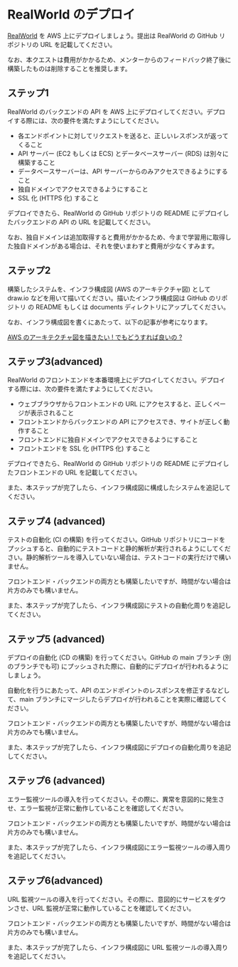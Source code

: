 # RealWorld のデプロイ

[RealWorld](https://github.com/gothinkster/realworld) を AWS 上にデプロイしましょう。提出は RealWorld の GitHub リポジトリの URL を記載してください。

なお、本クエストは費用がかかるため、メンターからのフィードバック終了後に構築したものは削除することを推奨します。

## ステップ1

RealWorld のバックエンドの API を AWS 上にデプロイしてください。デプロイする際には、次の要件を満たすようにしてください。

- 各エンドポイントに対してリクエストを送ると、正しいレスポンスが返ってくること
- API サーバー (EC2 もしくは ECS) とデータベースサーバー (RDS) は別々に構築すること
- データベースサーバーは、API サーバーからのみアクセスできるようにすること
- 独自ドメインでアクセスできるようにすること
- SSL 化 (HTTPS 化) すること

デプロイできたら、RealWorld の GitHub リポジトリの README にデプロイしたバックエンドの API の URL を記載してください。

なお、独自ドメインは追加取得すると費用がかかるため、今まで学習用に取得した独自ドメインがある場合は、それを使いまわすと費用が少なくすみます。

## ステップ2

構築したシステムを、インフラ構成図 (AWS のアーキテクチャ図) として draw.io などを用いて描いてください。描いたインフラ構成図は GitHub のリポジトリ の README もしくは documents ディレクトリにアップしてください。

なお、インフラ構成図を書くにあたって、以下の記事が参考になります。

[AWS のアーキテクチャ図を描きたい ! でもどうすれば良いの ?](https://aws.amazon.com/jp/builders-flash/202204/way-to-draw-architecture/?awsf.filter-name=*all)

## ステップ3(advanced)

RealWorld のフロントエンドを本番環境上にデプロイしてください。デプロイする際には、次の要件を満たすようにしてください。

- ウェブブラウザからフロントエンドの URL にアクセスすると、正しくページが表示されること
- フロントエンドからバックエンドの API にアクセスでき、サイトが正しく動作すること
- フロントエンドに独自ドメインでアクセスできるようにすること
- フロントエンドを SSL 化 (HTTPS 化) すること

デプロイできたら、RealWorld の GitHub リポジトリの README にデプロイしたフロントエンドの URL を記載してください。

また、本ステップが完了したら、インフラ構成図に構成したシステムを追記してください。

## ステップ4 (advanced)

テストの自動化 (CI の構築) を行ってください。GitHub リポジトリにコードをプッシュすると、自動的にテストコードと静的解析が実行されるようにしてください。静的解析ツールを導入していない場合は、テストコードの実行だけで構いません。

フロントエンド・バックエンドの両方とも構築したいですが、時間がない場合は片方のみでも構いません。

また、本ステップが完了したら、インフラ構成図にテストの自動化周りを追記してください。

## ステップ5 (advanced)

デプロイの自動化 (CD の構築) を行ってください。GitHub の main ブランチ (別のブランチでも可) にプッシュされた際に、自動的にデプロイが行われるようにしましょう。

自動化を行うにあたって、API のエンドポイントのレスポンスを修正するなどして、main ブランチにマージしたらデプロイが行われることを実際に確認してください。

フロントエンド・バックエンドの両方とも構築したいですが、時間がない場合は片方のみでも構いません。

また、本ステップが完了したら、インフラ構成図にデプロイの自動化周りを追記してください。

## ステップ6 (advanced)

エラー監視ツールの導入を行ってください。その際に、異常を意図的に発生させ、エラー監視が正常に動作していることを確認してください。

フロントエンド・バックエンドの両方とも構築したいですが、時間がない場合は片方のみでも構いません。

また、本ステップが完了したら、インフラ構成図にエラー監視ツールの導入周りを追記してください。

## ステップ6(advanced)

URL 監視ツールの導入を行ってください。その際に、意図的にサービスをダウンさせ、URL 監視が正常に動作していることを確認してください。

フロントエンド・バックエンドの両方とも構築したいですが、時間がない場合は片方のみでも構いません。

また、本ステップが完了したら、インフラ構成図に URL 監視ツールの導入周りを追記してください。
